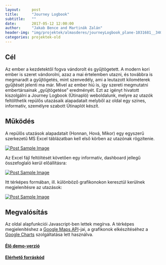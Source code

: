 ```yaml
---
layout:     post
title:      "Journey Logbook"
subtitle:   ""
date:       2017-05-12 12:00:00
author:     "Jakab Bence and Martinák Zalán"
header-img: "img/projektek/almasderes/journeyLogbook_plane-1031681__340.jpg"
categories: projektek-old
---
```


<h2 class="section-heading">Cél</h2>

<p>Az ember a kezdetektől fogva vándorolt és gyűjtögetett. A modern kori ember is szeret vándorolni, azaz a mai értelemben utazni, és továbbra is megmaradt a gyűjtögetés, mint szenvedély, ami a leutazott kilométerek gyűjtését jelenti ma már. Mivel az ember hiú is, így szereti megmutatni embertársainak „gyűjtögetése” eredményét. Ezt az igényt hivatott kiszolgálni a Journey Logbook (Útinapló) weboldalunk, melyre az utazók feltölthetik repülős utazásaik alapadatait melyből az oldal egy színes, informatív, személyre szabott Útinaplót készít.</p>

<h2 class="section-heading">Működés</h2>

<p>A repülős utazások alapadatait (Honnan, Hová, Mikor) egy egyszerű szerkezetű MS Excel táblázatban kell első körben az utazónak rögzítenie.</p>

<!--kép tábla-->
<a href="#">
    <img src="{{ site.baseurl }}/img/projektek/almasderes/journeyLogbook_excel.png" class="img-responsive" alt="Post Sample Image">
</a>

<p>Az Excel fájl feltöltését követően egy informatív, dashboard jellegű összefoglaló kerül előállításra:</p>

<!--kép logbook-->
<a href="#">
    <img src="{{ site.baseurl }}/img/projektek/almasderes/journeyLogbook_page_top.jpg" class="img-responsive" alt="Post Sample Image">
</a>

<p>Itt térképes formában, ill. különböző grafikonokon keresztül kerülnek megjelenítésre az utazások:</p>

<!--kép charts-->
<a href="#">
    <img src="{{ site.baseurl }}/img/projektek/almasderes/journeyLogbook_page_charts.jpg" class="img-responsive" alt="Post Sample Image">
</a>


<h2 class="section-heading">Megvalósítás</h2>

<p>Az oldal alapfunkciói Javascript-ben lettek megírva. A térképes megjelenítéshez a <a href="https://developers.google.com/maps/">Google Maps API</a>-jai, a grafikonok elkészítéséhez a <a href="https://developers.google.com/chart/">Google Charts</a> szolgáltatása lett használva.</p>

<h4> <a href="https://mazalan01.github.io/"> Élő demo-verzió </a> </h4>
<h4> <a href="https://github.com/mazalan01/mazalan01.github.io"> Elérhető forráskód </a> </h4>
